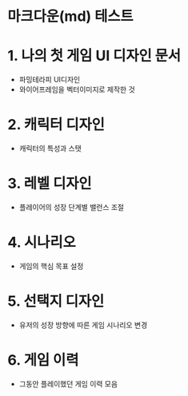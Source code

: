 # 마크다운(md) 테스트

# 1. 나의 첫 게임 UI 디자인 문서
- 파밍테라피 UI디자인
- 와이어프레임을 벡터이미지로 제작한 것
# 2. 캐릭터 디자인
- 캐릭터의 특성과 스탯
# 3. 레벨 디자인
- 플레이어의 성장 단계별 밸런스 조절
# 4. 시나리오
- 게임의 핵심 목표 설정
# 5. 선택지 디자인
- 유저의 성장 방향에 따른 게임 시나리오 변경
# 6. 게임 이력
- 그동안 플레이했던 게임 이력 모음
